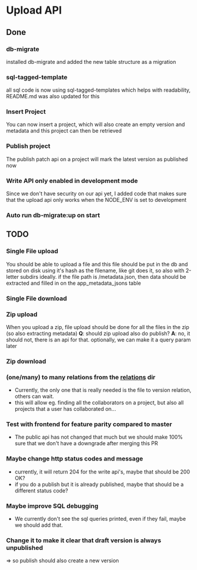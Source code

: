 # Upload API

## Done

### db-migrate

installed db-migrate and added the new table structure as a migration

### sql-tagged-template

all sql code is now using sql-tagged-templates which helps with readability, README.md was also updated for this

### Insert Project

You can now insert a project, which will also create an empty version and metadata and this project can then be retrieved

### Publish project

The publish patch api on a project will mark the latest version as published now

### Write API only enabled in development mode

Since we don't have security on our api yet, I added code that makes sure that the upload api only works when the NODE_ENV is set to development

### Auto run db-migrate:up on start

## TODO

### Single File upload

You should be able to upload a file and this file should be put in the db and stored on disk using it's hash as the filename, like git does it, so also with 2-letter subdirs ideally.
if the file path is /metadata.json, then data should be extracted and filled in on the app_metadata_jsons table

### Single File download

### Zip upload

When you upload a zip, file upload should be done for all the files in the zip (so also extracting metadata)
**Q**: should zip upload also do publish?
**A**: no, it should not, there is an api for that. optionally, we can make it a query param later

### Zip download

### (one/many) to many relations from the [relations](src/db/models/app/relations) dir

- Currently, the only one that is really needed is the file to version relation, others can wait.
- this will allow eg. finding all the collaborators on a project, but also all projects that a user has collaborated on...

### Test with frontend for feature parity compared to master

- The public api has not changed that much but we should make 100% sure that we don't have a downgrade after merging this PR

### Maybe change http status codes and message

- currently, it will return 204 for the write api's, maybe that should be 200 OK?
- if you do a publish but it is already published, maybe that should be a different status code?

### Maybe improve SQL debugging

- We currently don't see the sql queries printed, even if they fail, maybe we should add that.

### Change it to make it clear that draft version is always unpublished

=> so publish should also create a new version

